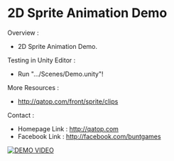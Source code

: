2D Sprite Animation Demo
========================

Overview :
- 2D Sprite Animation Demo.

Testing in Unity Editor : 
- Run ".../Scenes/Demo.unity"!

More Resources :
- http://qatop.com/front/sprite/clips

Contact :
- Homepage Link : http://qatop.com
- Facebook Link : http://facebook.com/buntgames

[![DEMO VIDEO](http://img.youtube.com/vi/UF3yJlLEnnI/0.jpg)](http://www.youtube.com/watch?v=UF3yJlLEnnI)
